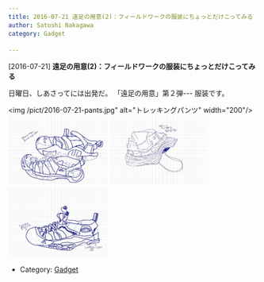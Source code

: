 ```yaml
---
title: 2016-07-21 遠足の用意(2)：フィールドワークの服装にちょっとだけこってみる
author: Satoshi Nakagawa
category: Gadget

---
```


[2016-07-21] **遠足の用意(2)：フィールドワークの服装にちょっとだけこってみる** 

 日曜日、しあさってには出発だ。
「遠足の用意」第２弾---
服装です。

<img /pict/2016-07-21-pants.jpg" alt="トレッキングパンツ" width="200"/>
<img src="/pict/2016-07-21-keen-1.jpg" alt="サンダル" width="200"/>
<img src="/pict/2016-07-21-hat.jpg" alt="胞子" width="200"/>
<img src="/pict/2016-07-21-keen-2.jpg" alt="サンダル" width="200"/>

- Category: [Gadget](https://merapano.github.io/categories.html#Gadget)


